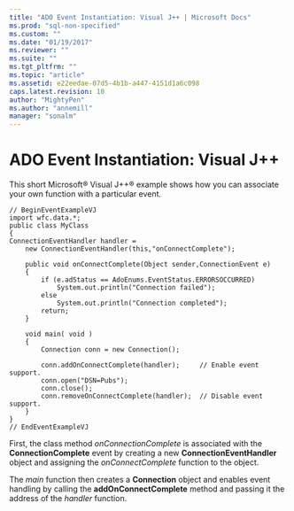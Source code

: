 ```yaml
---
title: "ADO Event Instantiation: Visual J++ | Microsoft Docs"
ms.prod: "sql-non-specified"
ms.custom: ""
ms.date: "01/19/2017"
ms.reviewer: ""
ms.suite: ""
ms.tgt_pltfrm: ""
ms.topic: "article"
ms.assetid: e22eedae-07d5-4b1b-a447-4151d1a6c098
caps.latest.revision: 10
author: "MightyPen"
ms.author: "annemill"
manager: "sonalm"
---
```

# ADO Event Instantiation: Visual J++
This short Microsoft® Visual J++® example shows how you can associate your own function with a particular event.  
  
```  
// BeginEventExampleVJ  
import wfc.data.*;  
public class MyClass  
{  
ConnectionEventHandler handler =   
    new ConnectionEventHandler(this,"onConnectComplete");  
  
    public void onConnectComplete(Object sender,ConnectionEvent e)  
    {  
        if (e.adStatus == AdoEnums.EventStatus.ERRORSOCCURRED)   
            System.out.println("Connection failed");  
        else  
            System.out.println("Connection completed");  
        return;  
    }  
  
    void main( void )  
    {  
        Connection conn = new Connection();  
  
        conn.addOnConnectComplete(handler);     // Enable event support.  
        conn.open("DSN=Pubs");  
        conn.close();  
        conn.removeOnConnectComplete(handler);  // Disable event support.  
    }  
}  
// EndEventExampleVJ  
```  
  
 First, the class method *onConnectionComplete* is associated with the **ConnectionComplete** event by creating a new **ConnectionEventHandler** object and assigning the *onConnectComplete* function to the object.  
  
 The *main* function then creates a **Connection** object and enables event handling by calling the **addOnConnectComplete** method and passing it the address of the *handler* function.
